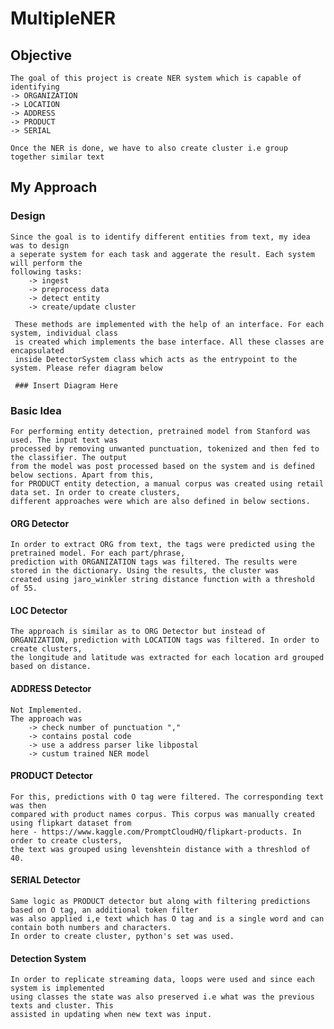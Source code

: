 # MultipleNER

## Objective
    The goal of this project is create NER system which is capable of identifying
    -> ORGANIZATION
    -> LOCATION
    -> ADDRESS
    -> PRODUCT
    -> SERIAL
    
    Once the NER is done, we have to also create cluster i.e group together similar text

## My Approach
### Design
    Since the goal is to identify different entities from text, my idea was to design
    a seperate system for each task and aggerate the result. Each system will perform the
    following tasks:
        -> ingest 
        -> preprocess data
        -> detect entity
        -> create/update cluster
     
     These methods are implemented with the help of an interface. For each system, individual class
     is created which implements the base interface. All these classes are encapsulated
     inside DetectorSystem class which acts as the entrypoint to the system. Please refer diagram below
     
     ### Insert Diagram Here
     
 
 ### Basic Idea
    For performing entity detection, pretrained model from Stanford was used. The input text was
    processed by removing unwanted punctuation, tokenized and then fed to the classifier. The output
    from the model was post processed based on the system and is defined below sections. Apart from this,
    for PRODUCT entity detection, a manual corpus was created using retail data set. In order to create clusters,
    different approaches were which are also defined in below sections.
    
  
 #### ORG Detector
    In order to extract ORG from text, the tags were predicted using the pretrained model. For each part/phrase,
    prediction with ORGANIZATION tags was filtered. The results were stored in the dictionary. Using the results, the cluster was
    created using jaro_winkler string distance function with a threshold of 55.
 #### LOC Detector
    The approach is similar as to ORG Detector but instead of ORGANIZATION, prediction with LOCATION tags was filtered. In order to create clusters,
    the longitude and latitude was extracted for each location ard grouped based on distance.
    
 #### ADDRESS Detector
    Not Implemented. 
    The approach was 
        -> check number of punctuation ","
        -> contains postal code
        -> use a address parser like libpostal
        -> custum trained NER model
        
 #### PRODUCT Detector
    For this, predictions with O tag were filtered. The corresponding text was then
    compared with product names corpus. This corpus was manually created using flipkart dataset from
    here - https://www.kaggle.com/PromptCloudHQ/flipkart-products. In order to create clusters,
    the text was grouped using levenshtein distance with a threshlod of 40.
 
 #### SERIAL Detector
    Same logic as PRODUCT detector but along with filtering predictions based on O tag, an additional token filter
    was also applied i,e text which has O tag and is a single word and can contain both numbers and characters.
    In order to create cluster, python's set was used.
    
  
 #### Detection System
    In order to replicate streaming data, loops were used and since each system is implemented
    using classes the state was also preserved i.e what was the previous texts and cluster. This
    assisted in updating when new text was input.